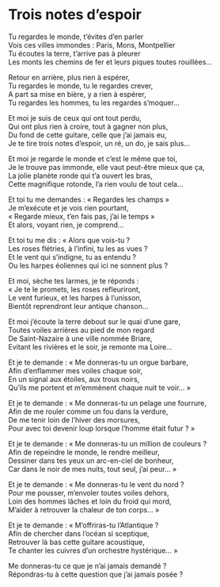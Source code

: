 # Trois notes d’espoir  
  
Tu regardes le monde, t’évites d’en parler  
Vois ces villes immondes : Paris, Mons, Montpellier  
Tu écoutes la terre, t’arrive pas à pleurer  
Les monts les chemins de fer et leurs piques toutes rouillées…  
  
Retour en arrière, plus rien à espérer,  
Tu regardes le monde, tu le regardes crever,  
A part sa mise en bière, y a rien à espérer,  
Tu regardes les hommes, tu les regardes s’moquer…  
  
Et moi je suis de ceux qui ont tout perdu,  
Qui ont plus rien à croire, tout à gagner non plus,  
Du fond de cette guitare, celle que j’ai jamais eu,  
Je te tire trois notes d’espoir, un ré, un do, je sais plus…  
  
Et moi je regarde le monde et c’est le même que toi,  
Je le trouve pas immonde, elle vaut peut-être mieux que ça,  
La jolie planète ronde qui t’a ouvert les bras,  
Cette magnifique rotonde, l’a rien voulu de tout cela…  
  
Et toi tu me demandes : « Regardes les champs »  
Je m’exécute et je vois rien pourtant,  
« Regarde mieux, t’en fais pas, j’ai le temps »  
Et alors, voyant rien, je comprend…  
  
Et toi tu me dis : « Alors que vois-tu ?  
Les roses flétries, à l’infini, tu les as vues ?  
Et le vent qui s’indigne, tu as entendu ?  
Ou les harpes éoliennes qui ici ne sonnent plus ?  
  
Et moi, sèche tes larmes, je te réponds :  
« Je te le promets, les roses refleuriront,  
Le vent furieux, et les harpes à l’unisson,  
Bientôt reprendront leur antique chanson…  
  
Et moi j’écoute la terre debout sur le quai d’une gare,  
Toutes voiles arrières au pied de mon regard  
De Saint-Nazaire à une ville nommée Briare,  
Evitant les rivières et le soir, je remonte ma Loire…  
  
Et je te demande : « Me donneras-tu un orgue barbare,  
Afin d’enflammer mes voiles chaque soir,  
En un signal aux étoiles, aux trous noirs,  
Qu’ils me portent et m’emmènent chaque nuit te voir… »  
  
Et je te demande : « Me donneras-tu un pelage une fourrure,  
Afin de me rouler comme un fou dans la verdure,  
De me tenir loin de l’hiver des morsures,  
Pour avec toi devenir loup lorsque l’homme était futur ? »  
  
Et je te demande : « Me donneras-tu un million de couleurs ?  
Afin de repeindre le monde, le rendre meilleur,  
Dessiner dans tes yeux un arc-en-ciel de bonheur,  
Car dans le noir de mes nuits, tout seul, j’ai peur… »  
  
Et je te demande : « Me donneras-tu le vent du nord ?  
Pour me pousser, m’envoler toutes voiles dehors,  
Loin des hommes lâches et loin du froid qui mord,  
M’aider à retrouver la chaleur de ton corps… »  
  
Et je te demande : « M’offriras-tu l’Atlantique ?  
Afin de chercher dans l’océan si sceptique,  
Retrouver là bas cette guitare acoustique,  
Te chanter les cuivres d’un orchestre hystérique… »  
  
Me donneras-tu ce que je n’ai jamais demandé ?  
Répondras-tu à cette question que j’ai jamais posée ?